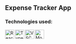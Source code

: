 ## Expense Tracker App

### Technologies used:

<img align="left" alt="React.js" width="30px" src="https://upload.wikimedia.org/wikipedia/commons/thumb/a/a7/React-icon.svg/640px-React-icon.svg.png" />
<img align="left" alt="TypeScript" width="30px" src="https://upload.wikimedia.org/wikipedia/commons/thumb/4/4c/Typescript_logo_2020.svg/640px-Typescript_logo_2020.svg.png" />
<img align="left" alt="VSCode" width="30px" src="https://upload.wikimedia.org/wikipedia/commons/thumb/9/9a/Visual_Studio_Code_1.35_icon.svg/640px-Visual_Studio_Code_1.35_icon.svg.png" />
<img align="left" alt="MongoDB" width="30px" src="https://pbs.twimg.com/profile_images/1452637606559326217/GFz_P-5e_400x400.png" />
